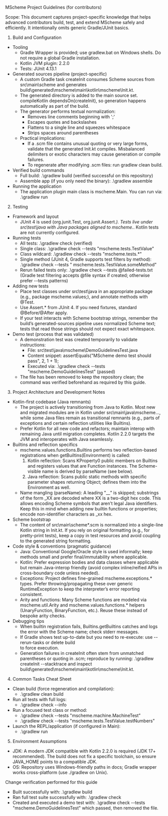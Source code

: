 MScheme Project Guidelines (for contributors)

Scope: This document captures project-specific knowledge that helps advanced contributors build,
test, and extend MScheme safely and efficiently. It intentionally omits generic Gradle/JUnit basics.

1. Build and Configuration

- Tooling
    - Gradle Wrapper is provided; use gradlew.bat on Windows shells. Do not require a global Gradle
      installation.
    - Kotlin JVM plugin: 2.2.0
    - Tests: JUnit 4.13.1
- Generated sources pipeline (project-specific)
    - A custom Gradle task createInit consumes Scheme sources from src\main\scheme and generates
      build\generated\mscheme\main\kotlin\mscheme\Init.kt.
    - The generated directory is added to the main source set. compileKotlin dependsOn(createInit),
      so generation happens automatically as part of the build.
    - The generator performs textual normalization:
        - Removes line comments beginning with ';'
        - Escapes quotes and backslashes
        - Flattens to a single line and squeezes whitespace
        - Strips spaces around parentheses
    - Practical implications:
        - If a .scm file contains unusual quoting or very large forms, validate that the generated
          Init.kt compiles. Misbalanced delimiters or exotic characters may cause generation or
          compile failures.
        - To regenerate after modifying .scm files: run gradlew clean build.
- Verified build commands
    - Full build: .\gradlew build (verified successful on this repository)
    - Assemble app (if you only need the binary): .\gradlew assemble
- Running the application
    - The application plugin main class is mscheme.Main. You can run via: .\gradlew run

2. Testing

- Framework and layout
    - JUnit 4 is used (org.junit.Test, org.junit.Assert.*). Tests live under src\test\java with Java
      packages aligned to mscheme.*. Kotlin tests are not currently configured.
- Running tests
    - All tests: .\gradlew check (verified)
    - Single class: .\gradlew check --tests "mscheme.tests.TestValue"
    - Class wildcard: .\gradlew check --tests "mscheme.tests.*"
    - Single method (JUnit 4, Gradle supports test filters by method): .\gradlew check --tests "
      mscheme.tests.TestValue.someMethod"
    - Rerun failed tests only: .\gradlew check --tests @failed-tests.txt (Gradle test filtering
      accepts @file syntax if created; otherwise prefer --tests patterns)
- Adding new tests
    - Place test classes under src\test\java in an appropriate package (e.g., package
      mscheme.values;), and annotate methods with @Test.
    - Use Assert.* from JUnit 4. If you need fixtures, standard @Before/@After apply.
    - If your test interacts with Scheme bootstrap strings, remember the build’s generated-sources
      pipeline uses normalized Scheme text; tests that read those strings should not expect exact
      whitespace.
- Demo test (process that was validated)
    - A demonstration test was created temporarily to validate instructions:
        - File: src\test\java\mscheme\DemoGuidelinesTest.java
        - Content snippet: assertEquals("MScheme demo test should pass", 2, 1 + 1);
        - Executed via: .\gradlew check --tests "mscheme.DemoGuidelinesTest" (passed)
    - The file has been removed to keep the repository clean; the command was verified beforehand as
      required by this guide.

3. Project Architecture and Development Notes

- Kotlin-first codebase (Java remnants)
    - The project is actively transitioning from Java to Kotlin. Most new and migrated modules are
      in Kotlin under src\main\java\mscheme\..., while some Java files remain as transitional
      remnants (e.g., parts of exceptions and certain reflection utilities like Builtins).
    - Prefer Kotlin for all new code and refactors; maintain interop with remaining Java until
      migration completes. Kotlin 2.2.0 targets the JVM and interoperates with Java seamlessly.
- Builtins and reflection specifics
    - mscheme.values.functions.Builtins performs two reflection-based registrations when
      getBuiltins(Environment) is called:
        1) Kotlin reflection: Scans KProperty0 public members on Builtins and registers values that
           are Function instances. The Scheme-visible name is derived by parseName (see below).
        2) Java reflection: Scans public static methods with specific parameter shapes returning
           Object; defines them into the Environment as well.
    - Name mangling (parseName): A leading "__" is skipped; substrings of the form _XX are decoded
      where XX is a two-digit hex code. This allows encoding Scheme symbols that aren’t legal Java
      identifiers. Keep this in mind when adding new builtin functions or properties; encode
      non-identifier characters as _xx hex.
- Scheme bootstrap
    - The content of src\main\scheme\*.scm is normalized into a single-line Kotlin string in
      Init.kt. If you rely on original formatting (e.g., for pretty-print tests), keep a copy in
      test resources and avoid coupling to the generated string formatting.
- Code style & conventions (pragmatic guidance)
    - Java: Conventional Google/Oracle style is used informally; keep methods small and prefer
      final/immutability where applicable.
    - Kotlin: Prefer expression bodies and data classes where applicable but remain Java-interop
      friendly (avoid complex inline/reified APIs in cross-boundary code unless needed).
    - Exceptions: Project defines fine-grained mscheme.exceptions.* types. Prefer
      throwing/propagating these over generic RuntimeException to keep the interpreter’s error
      reporting consistent.
    - Arity and functions: Many Scheme functions are modeled via mscheme.util.Arity and
      mscheme.values.functions.* helpers (UnaryFunction, BinaryFunction, etc.). Reuse these instead
      of bespoke arity checks.
- Debugging tips
    - When builtin registration fails, Builtins.getBuiltins catches and logs the error with the
      Scheme name; check stderr messages.
    - If Gradle shows test up-to-date but you need to re-execute: use --rerun-tasks or delete build\
      to force execution.
    - Generation failures in createInit often stem from unmatched parentheses or quoting in .scm;
      reproduce by running: .\gradlew createInit --stacktrace and inspect
      build\generated\mscheme\main\kotlin\mscheme\Init.kt.

4. Common Tasks Cheat Sheet

- Clean build (force regeneration and compilation):
    - .\gradlew clean build
- Run all tests with full logs:
    - .\gradlew check --info
- Run a focused test class or method:
    - .\gradlew check --tests "mscheme.machine.MachineTest"
    - .\gradlew check --tests "mscheme.tests.TestValue.testNumbers"
- Launch the REPL/application (if configured in Main):
    - .\gradlew run

5. Environment Assumptions

- JDK: A modern JDK compatible with Kotlin 2.2.0 is required (JDK 17+ recommended). The build does
  not fix a specific toolchain, so ensure JAVA_HOME points to a compatible JDK.
- OS: Repository uses Windows-friendly paths in docs; Gradle wrapper works cross-platform (use
  ./gradlew on Unix).

Change verification performed for this guide

- Built successfully with: .\gradlew build
- Ran full test suite successfully with:
    .\gradlew check
- Created and executed a demo test with:
    .\gradlew check --tests "mscheme.DemoGuidelinesTest" 
  which passed, then removed the file.
